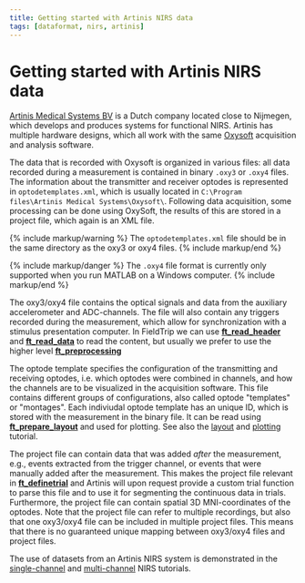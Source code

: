 ```yaml
---
title: Getting started with Artinis NIRS data
tags: [dataformat, nirs, artinis]
---
```


# Getting started with Artinis NIRS data

[Artinis Medical Systems BV](http://www.artinis.com/) is a Dutch company located close to Nijmegen, which develops and produces systems for functional NIRS. Artinis has multiple hardware designs, which all work with the same [Oxysoft](http://www.artinis.com/oxysoft) acquisition and analysis software.

The data that is recorded with Oxysoft is organized in various files: all data recorded during a measurement is contained in binary `.oxy3` or `.oxy4` files. The information about the transmitter and receiver optodes is represented in `optodetemplates.xml`, which is usually located in `C:\Program files\Artinis Medical Systems\Oxysoft\`. Following data acquisition, some processing can be done using OxySoft, the results of this are stored in a project file, which again is an XML file.

{% include markup/warning %}
The `optodetemplates.xml` file should be in the same directory as the oxy3 or oxy4 files.
{% include markup/end %}

{% include markup/danger %}
The `.oxy4` file format is currently only supported when you run MATLAB on a Windows computer.
{% include markup/end %}

The oxy3/oxy4 file contains the optical signals and data from the auxiliary accelerometer and ADC-channels. The file will also contain any triggers recorded during the measurement, which allow for synchronization with a stimulus presentation computer. In FieldTrip we can use **[ft_read_header](https://github.com/fieldtrip/fieldtrip/blob/release/fileio/ft_read_header.m)** and **[ft_read_data](https://github.com/fieldtrip/fieldtrip/blob/release/fileio/ft_read_data.m)** to read the content, but usually we prefer to use the higher level **[ft_preprocessing](https://github.com/fieldtrip/fieldtrip/blob/release/ft_preprocessing.m)**

The optode template specifies the configuration of the transmitting and receiving optodes, i.e. which optodes were combined in channels, and how the channels are to be visualized in the acquisition software. This file contains different groups of configurations, also called optode "templates" or "montages". Each indiviudal optode template has an unique ID, which is stored with the measurement in the binary file. It can be read using **[ft_prepare_layout](https://github.com/fieldtrip/fieldtrip/blob/release/ft_prepare_layout.m)** and used for plotting. See also the [layout](/tutorial/layout) and [plotting](/tutorial/plotting) tutorial.

The project file can contain data that was added _after_ the measurement, e.g., events extracted from the trigger channel, or events that were manually added after the measurement. This makes the project file relevant in **[ft_definetrial](https://github.com/fieldtrip/fieldtrip/blob/release/ft_definetrial.m)** and Artinis will upon request provide a custom trial function to parse this file and to use it for segmenting the continuous data in trials. Furthermore, the project file can contain spatial 3D MNI-coordinates of the optodes. Note that the project file can refer to multiple recordings, but also that one oxy3/oxy4 file can be included in multiple project files. This means that there is no guaranteed unique mapping between oxy3/oxy4 files and project files.

The use of datasets from an Artinis NIRS system is demonstrated in the [single-channel](/tutorial/nirs_singlechannel) and [multi-channel](/tutorial/nirs_multichannel) NIRS tutorials.
